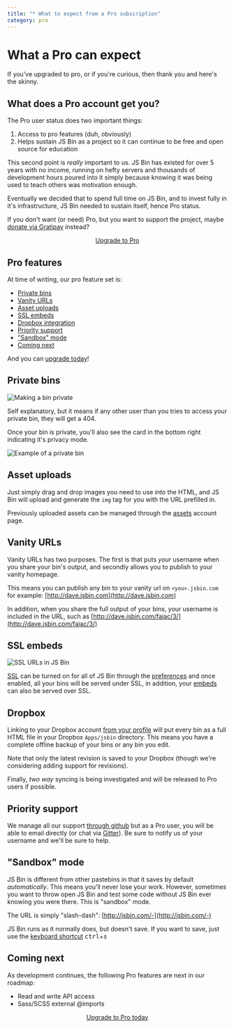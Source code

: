 ```yaml
---
title: "* What to expect from a Pro subscription"
category: pro
---
```

# What a Pro can expect

If you've upgraded to pro, or if you're curious, then thank you and here's the skinny.

## What does a Pro account get you?

The Pro user status does two important things:

1. Access to pro features (duh, obviously)
2. Helps sustain JS Bin as a project so it can continue to be free and open source for education

This second point is *really* important to us. JS Bin has existed for over 5 years with no income, running on hefty servers and thousands of development hours poured into it simply because knowing it was being used to teach others was motivation enough.

Eventually we decided that to spend full time on JS Bin, and to invest fully in it's infrastructure, JS Bin needed to sustain itself, hence Pro status.

If you don't want (or need) Pro, but you want to support the project, maybe [donate via Gratipay](https://gratipay.com/jsbin/) instead?

<center><a class="actionButton actionButton-primary actionButton-jumbo actionButton-rounded" href="http://jsbin.com/upgrade">Upgrade to Pro</a></center>

## Pro features

At time of writing, our pro feature set is:

- [Private bins](#privatebins)
- [Vanity URLs](#vanityurls)
- [Asset uploads](#assetuploads)
- [SSL embeds](#sslembeds)
- [Dropbox integration](#dropbox)
- [Priority support](#prioritysupport)
- ["Sandbox" mode](#sandboxmode)
- [Coming next](#comingnext)

And you can [upgrade today](/account/upgrade/pay)!

## Private bins

![Making a bin private](/images/private-menu.png)

Self explanatory, but it means if any other user than you tries to access your private bin, they will get a 404.

Once your bin is private, you'll also see the card in the bottom right indicating it's privacy mode.

![Example of a private bin](/images/private-bins.gif)

## Asset uploads

Just simply drag and drop images you need to use *into* the HTML, and JS Bin will upload and generate the `img` tag for you with the URL prefilled in.

Previously uploaded assets can be managed through the [assets](/account/assets) account page.

## Vanity URLs

Vanity URLs has two purposes. The first is that puts *your* username when you share your bin's output, and secondly allows you to publish to your vanity homepage.

This means you can publish any bin to your vanity url on `<you>.jsbin.com` for example: [http://dave.jsbin.com](http://dave.jsbin.com)

In addition, when you share the full output of your bins, your username is included in the URL, such as [http://dave.jsbin.com/fajac/3/](http://dave.jsbin.com/fajac/3/)

## SSL embeds

![SSL URLs in JS Bin](/images/twdtw/11/ssl.png)

[SSL](/help/ssl) can be turned on for all of JS Bin through the [preferences](/account/preferences) and once enabled, all your bins will be served under SSL, in addition, your [embeds](/help/how-can-i-embed-jsbin) can also be served over SSL.

## Dropbox

Linking to your Dropbox account [from your profile](/account/profile) will put every bin as a full HTML file in your Dropbox `Apps/jsbin` directory. This means you have a complete offline backup of your bins or any bin you edit.

Note that only the latest revision is saved to your Dropbox (though we're considering adding support for revisions).

Finally, *two way* syncing is being investigated and will be released to Pro users if possible.

## Priority support

We manage all our support [through github](https://github.com/jsbin/jsbin/issues) but as a Pro user, you will be able to email directly (or chat via [Gitter](https://gitter.im/jsbin/jsbin)). Be sure to notify us of your username and we'll be sure to help.

## "Sandbox" mode

JS Bin is different from other pastebins in that it saves by default *automatically*. This means you'll never lose your work. However, sometimes you want to throw open JS Bin and test some code without JS Bin ever knowing you were there. This is "sandbox" mode.

The URL is simply "slash-dash": [http://jsbin.com/-](http://jsbin.com/-)

JS Bin runs as it normally does, but doesn't save. If you want to save, just use the [keyboard shortcut](/help/keyboard-shortcuts) <kbd>ctrl</kbd>+<kbd>s</kbd>

## Coming next

As development continues, the following Pro features are next in our roadmap:

* Read and write API access
* Sass/SCSS external @imports

<p><center><a class="actionButton actionButton-primary actionButton-jumbo actionButton-rounded" href="http://jsbin.com/upgrade">Upgrade to Pro today</a></center></p>
